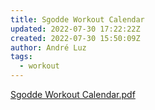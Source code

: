 ```yaml
---
title: Sgodde Workout Calendar
updated: 2022-07-30 17:22:22Z
created: 2022-07-30 15:50:09Z
author: André Luz
tags:
  - workout
---
```


[Sgodde Workout Calendar.pdf](Sgodde_Workout_Calendar.pdf)